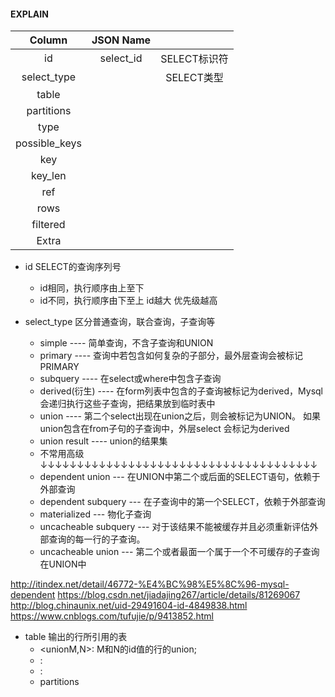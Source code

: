 #### EXPLAIN
|   Column             |JSON Name ||
|     :---:     |     :---:     |     :---:     |
|      id       |  select_id    |  SELECT标识符 |
|  select_type  |               |  SELECT类型   |
|     table     |               |               |
|   partitions  |               |               |
|     type      |               |               |
| possible_keys |               |               |
|     key       |               |               |
|    key_len    |               |               |
|     ref       |               |               |
|     rows      |               |               |
|   filtered    |               |               |
|    Extra      |               |               |

+ id  SELECT的查询序列号
    + id相同，执行顺序由上至下
    + id不同，执行顺序由下至上 id越大 优先级越高

+ select_type  区分普通查询，联合查询，子查询等
    + simple        ---- 简单查询，不含子查询和UNION
    + primary       ---- 查询中若包含如何复杂的子部分，最外层查询会被标记PRIMARY
    + subquery      ---- 在select或where中包含子查询
    + derived(衍生) ---- 在form列表中包含的子查询被标记为derived，Mysql会递归执行这些子查询，把结果放到临时表中
    + union         ---- 第二个select出现在union之后，则会被标记为UNION。
                        如果union包含在from子句的子查询中，外层select 会标记为derived
    + union result  ---- union的结果集
    + 不常用高级 ↓↓↓↓↓↓↓↓↓↓↓↓↓↓↓↓↓↓↓↓↓↓↓↓↓↓↓↓↓↓↓↓↓↓↓↓↓↓
    - dependent union --- 在UNION中第二个或后面的SELECT语句，依赖于外部查询
    - dependent subquery --- 在子查询中的第一个SELECT，依赖于外部查询
    - materialized --- 物化子查询
    - uncacheable subquery --- 对于该结果不能被缓存并且必须重新评估外部查询的每一行的子查询。
    - uncacheable union --- 第二个或者最面一个属于一个不可缓存的子查询在UNION中

http://itindex.net/detail/46772-%E4%BC%98%E5%8C%96-mysql-dependent
https://blog.csdn.net/jiadajing267/article/details/81269067
http://blog.chinaunix.net/uid-29491604-id-4849838.html
https://www.cnblogs.com/tufujie/p/9413852.html

+ table 输出的行所引用的表
    + <unionM,N>: M和N的id值的行的union;
    + <derivedN>:
    + <subqueryN>:
    + partitions

    